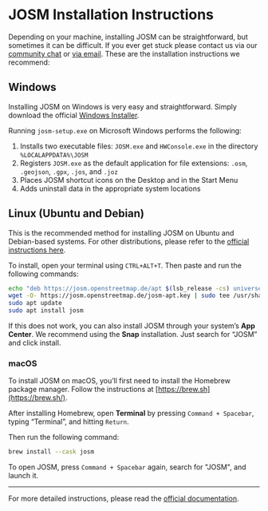 # JOSM Installation Instructions
Depending on your machine, installing JOSM can be straightforward, but sometimes it can be difficult. If you ever get stuck please contact us via our [community chat](https://discord.gg/fBw7ARTUeR) or [via email](mailto:MapYourGrid@openenergytransition.org).  These are the installation instructions we recommend:

## Windows

Installing JOSM on Windows is very easy and straightforward. Simply download the official [Windows Installer](https://josm.openstreetmap.de/download/windows/josm-setup.exe).

Running `josm-setup.exe` on Microsoft Windows performs the following:

1. Installs two executable files: `JOSM.exe` and `HWConsole.exe` in the directory `%LOCALAPPDATA%\JOSM`
2. Registers `JOSM.exe` as the default application for file extensions: `.osm`, `.geojson`, `.gpx`, `.jos`, and `.joz`
3. Places JOSM shortcut icons on the Desktop and in the Start Menu
4. Adds uninstall data in the appropriate system locations

## Linux (Ubuntu and Debian)

This is the recommended method for installing JOSM on Ubuntu and Debian-based systems. For other distributions, please refer to the [official instructions here](https://josm.openstreetmap.de/wiki/Download#LinuxRepositories).

To install, open your terminal using `CTRL+ALT+T`. Then paste and run the following commands:

```bash
echo "deb https://josm.openstreetmap.de/apt $(lsb_release -cs) universe" | sudo tee /etc/apt/sources.list.d/josm.list
wget -O- https://josm.openstreetmap.de/josm-apt.key | sudo tee /usr/share/keyrings/josm-archive-keyring.gpg
sudo apt update
sudo apt install josm
```

If this does not work, you can also install JOSM through your system’s **App Center**. We recommend using the **Snap** installation. Just search for “JOSM” and click install.

### macOS

To install JOSM on macOS, you’ll first need to install the Homebrew package manager. Follow the instructions at [https://brew.sh](https://brew.sh/).

After installing Homebrew, open **Terminal** by pressing `Command + Spacebar`, typing “Terminal”, and hitting `Return`.

Then run the following command:

```bash
brew install --cask josm
```

To open JOSM, press `Command + Spacebar` again, search for "JOSM", and launch it.

---

For more detailed instructions, please read the [official documentation](https://josm.openstreetmap.de/wiki/Download).



